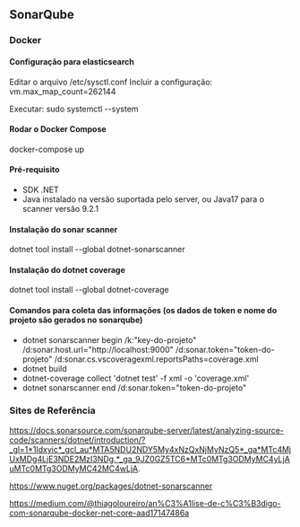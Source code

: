 ## SonarQube

### Docker

#### Configuração para elasticsearch
Editar o arquivo /etc/sysctl.conf
Incluir a configuração:
vm.max_map_count=262144

Executar:
sudo systemctl --system

#### Rodar o Docker Compose
docker-compose up

#### Pré-requisito
- SDK .NET
- Java instalado na versão suportada pelo server, ou Java17 para o scanner versão 9.2.1

#### Instalação do sonar scanner
dotnet tool install --global dotnet-sonarscanner

#### Instalação do dotnet coverage
dotnet tool install --global dotnet-coverage

#### Comandos para coleta das informações (os dados de token e nome do projeto são gerados no sonarqube)
- dotnet sonarscanner begin /k:"key-do-projeto" /d:sonar.host.url="http://localhost:9000"  /d:sonar.token="token-do-projeto" /d:sonar.cs.vscoveragexml.reportsPaths=coverage.xml
- dotnet build
- dotnet-coverage collect 'dotnet test' -f xml  -o 'coverage.xml'
- dotnet sonarscanner end /d:sonar.token="token-do-projeto"

### Sites de Referência
https://docs.sonarsource.com/sonarqube-server/latest/analyzing-source-code/scanners/dotnet/introduction/?_gl=1*1ldxyic*_gcl_au*MTA5NDU2NDY5My4xNzQxNjMyNzQ5*_ga*MTc4MjUxMDg4LjE3NDE2MzI3NDg.*_ga_9JZ0GZ5TC6*MTc0MTg3ODMyMC4yLjAuMTc0MTg3ODMyMC42MC4wLjA.

https://www.nuget.org/packages/dotnet-sonarscanner

https://medium.com/@thiagoloureiro/an%C3%A1lise-de-c%C3%B3digo-com-sonarqube-docker-net-core-aad17147486a

